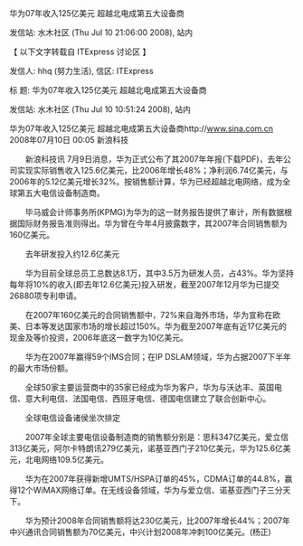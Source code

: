 华为07年收入125亿美元 超越北电成第五大设备商

发信站: 水木社区 (Thu Jul 10 21:06:00 2008), 站内



【 以下文字转载自 ITExpress 讨论区 】

发信人: hhq (努力生活), 信区: ITExpress

标  题: 华为07年收入125亿美元 超越北电成第五大设备商

发信站: 水木社区 (Thu Jul 10 10:51:24 2008), 站内



华为07年收入125亿美元 超越北电成第五大设备商http://www.sina.com.cn 2008年07月10日 00:05  新浪科技

　　新浪科技讯 7月9日消息，华为正式公布了其2007年年报(下载PDF)，去年公司实现实际销售收入125.6亿美元，比2006年增长48%；净利润6.74亿美元，与2006年的5.12亿美元增长32%。按销售额计算，华为已经超越北电网络，成为全球第五大电信设备制造商。



　　毕马威会计师事务所(KPMG)为华为的这一财务报告提供了审计，所有数据根据国际财务报告准则得出。华为曾在今年4月披露数字，其2007年合同销售额为160亿美元。



　　去年研发投入约12.6亿美元



　　华为目前全球总员工总数达8.1万，其中3.5万为研发人员，占43%。华为坚持每年将10%的收入(即去年12.6亿美元)投入研发，截至2007年12月华为已提交26880项专利申请。 



　　在2007年160亿美元的合同销售额中，72%来自海外市场，华为宣称在欧美、日本等发达国家市场的增长超过150%。华为截至2007年底有近17亿美元的现金及等价投资，2006年底这一数字为10亿美元。



　　华为在2007年赢得59个IMS合同；在IP DSLAM领域，华为占据2007下半年的最大市场份额。



　　全球50家主要运营商中的35家已经成为华为客户，华为与沃达丰、英国电信、意大利电信、法国电信、西班牙电信、德国电信建立了联合创新中心。



　　全球电信设备诸侯坐次排定



　　2007年全球主要电信设备制造商的销售额分别是：思科347亿美元，爱立信313亿美元，阿尔卡特朗讯279亿美元，诺基亚西门子210亿美元，华为125.6亿美元，北电网络109.5亿美元。



　　华为在2007年获得新增UMTS/HSPA订单的45%，CDMA订单的44.8%，赢得12个WiMAX网络订单。在无线设备领域，华为与爱立信、诺基亚西门子三分天下。



　　华为预计2008年合同销售额将达230亿美元，比2007年增长44%；2007年中兴通讯合同销售额为70亿美元，中兴计划2008年冲刺100亿美元。(杨正)



